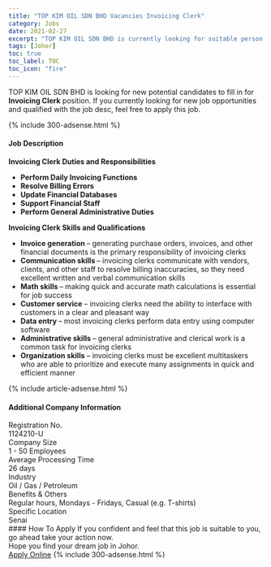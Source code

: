 ```yaml
---
title: "TOP KIM OIL SDN BHD Vacancies Invoicing Clerk" 
category: Jobs 
date: 2021-02-27 
excerpt: "TOP KIM OIL SDN BHD is currently looking for suitable person to fill in the Invoicing Clerk which based in Johor" 
tags: [Johor] 
toc: true 
toc_label: TOC 
toc_icon: "fire" 
--- 
```


<p>TOP KIM OIL SDN BHD is looking for new potential candidates to fill in for <b>Invoicing Clerk</b> position. If you currently looking for new job opportunities and qualified with the job desc, feel free to apply this job.
</p>{% include 300-adsense.html %} 
<div><div><h4>Job Description</h4></div><div><div><span><div><p><strong>Invoicing Clerk Duties and Responsibilities</strong></p><ul><li><strong>Perform Daily Invoicing Functions</strong></li><li><strong>Resolve Billing Errors</strong></li><li><strong>Update Financial Databases</strong></li><li><strong>Support Financial Staff</strong></li><li><strong>Perform General Administrative Duties</strong></li></ul><p><strong>Invoicing Clerk Skills and Qualifications</strong></p><ul><li><strong>Invoice generation&#160;</strong>&#8211; generating purchase orders, invoices, and other financial documents is the primary responsibility of invoicing clerks</li><li><strong>Communication skills&#160;</strong>&#8211; invoicing clerks communicate with vendors, clients, and other staff to resolve billing inaccuracies, so they need excellent written and verbal communication skills</li><li><strong>Math skills&#160;</strong>&#8211; making quick and accurate math calculations is essential for job success</li><li><strong>Customer service</strong>&#160;&#8211; invoicing clerks need the ability to interface with customers in a clear and pleasant way</li><li><strong>Data entry&#160;</strong>&#8211; most invoicing clerks perform data entry using computer software</li><li><strong>Administrative skills&#160;</strong>&#8211; general administrative and clerical work is a common task for invoicing clerks</li><li><strong>Organization skills</strong>&#160;&#8211; invoicing clerks must be excellent multitaskers who are able to prioritize and execute many assignments in quick and efficient manner</li></ul></div></span></div></div></div> 
{% include article-adsense.html %} 
<div><div><h4>Additional Company Information</h4></div><div><div><div><div><div><div><div><span>Registration No.</span></div><div><span>1124210-U</span></div></div></div></div><div><div><div><div><span>Company Size</span></div><div><span>1 - 50 Employees</span></div></div></div></div><div><div><div><div><span>Average Processing Time</span></div><div><span>26 days</span></div></div></div></div><div><div><div><div><span>Industry</span></div><div><span>Oil / Gas / Petroleum</span></div></div></div></div><div><div><div><div><span>Benefits &amp; Others</span></div><div><span>Regular hours, Mondays - Fridays, Casual (e.g. T-shirts)</span></div></div></div></div><div><div><div><div><span>Specific Location</span></div><div><span>Senai</span></div></div></div></div></div></div></div></div> 
#### How To Apply 
If you confident and feel that this job is suitable to you, go ahead take your action now. <br/> 
Hope you find your dream job in Johor. <br/> 
<a href="https://www.jobstreet.com.my/en/job/invoicing-clerk-4491469?jobId=jobstreet-my-job-4491469&" class="btn btn--info" target="_blank" rel="nofollow noopenner">Apply Online</a> 
{% include 300-adsense.html %} 